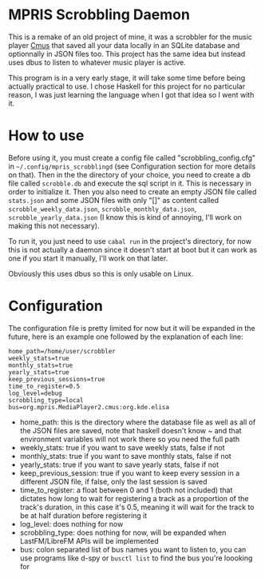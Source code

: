 # MPRIS Scrobbling Daemon
This is a remake of an old project of mine, it was a scrobbler for the music player [Cmus](https://cmus.github.io/) that saved all your data locally in an SQLite database and optionnally in JSON files too. This project has the same idea but instead uses dbus to listen to whatever music player is active.

This program is in a very early stage, it will take some time before being actually practical to use.
I chose Haskell for this project for no particular reason, I was just learning the language when I got that idea so I went with it.

# How to use
Before using it, you must create a config file called "scrobbling_config.cfg" in `~/.config/mpris_scrobblingd` (see Configuration section for more details on that). Then in the the directory of your choice, you need to create a db file called `scrobble.db` and execute the sql script in it. This is necessary in order to initialize it. Then you also need to create an empty JSON file called `stats.json` and some JSON files with only "[]" as content called `scrobble_weekly_data.json`, `scrobble_monthly_data.json`, `scrobble_yearly_data.json` (I know this is kind of annoying, I'll work on making this not necessary).

To run it, you just need to use `cabal run` in the project's directory, for now this is not actually a daemon since it doesn't start at boot but it can work as one if you start it manually, I'll work on that later.

Obviously this uses dbus so this is only usable on Linux.

# Configuration
The configuration file is pretty limited for now but it will be expanded in the future, here is an example one followed by the explanation of each line:
```
home_path=/home/user/scrobbler
weekly_stats=true
monthly_stats=true
yearly_stats=true
keep_previous_sessions=true
time_to_register=0.5
log_level=debug
scrobbling_type=local
bus=org.mpris.MediaPlayer2.cmus:org.kde.elisa
```
* home_path: this is the directory where the database file as well as all of the JSON files are saved, note that haskell doesn't know ~ and that environment variables will not work there so you need the full path
* weekly_stats: true if you want to save weekly stats, false if not
* monthly_stats: true if you want to save monthly stats, false if not
* yearly_stats: true if you want to save yearly stats, false if not
* keep_previous_session: true if you want to keep every session in a different JSON file, if false, only the last session is saved
* time_to_register: a float between 0 and 1 (both not included) that dictates how long to wait for registering a track as a proportion of the track's duration, in this case it's 0.5, meaning it will wait for the track to be at half duration before registering it
* log_level: does nothing for now
* scrobbling_type: does nothing for now, will be expanded when LastFM/LibreFM APIs will be implemented
* bus: colon separated list of bus names you want to listen to, you can use programs like d-spy or `busctl list` to find the bus you're loooking for